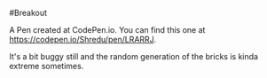 #Breakout

A Pen created at CodePen.io. You can find this one at https://codepen.io/Shredu/pen/LRARRJ.

It's a bit buggy still and the random generation of the bricks is kinda extreme sometimes.
